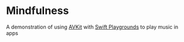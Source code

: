 # Mindfulness
A demonstration of using [AVKit](https://developer.apple.com/documentation/avkit) with [Swift Playgrounds](https://www.apple.com/au/swift/playgrounds/) to play music in apps

